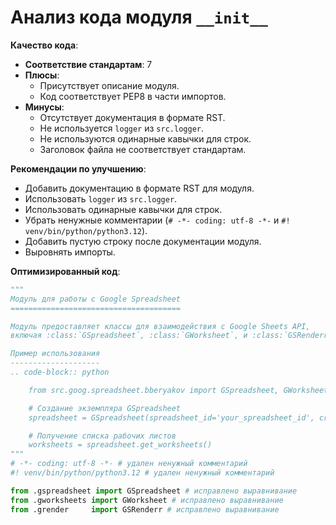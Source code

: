 # Анализ кода модуля `__init__`

**Качество кода**:
- **Соответствие стандартам**: 7
- **Плюсы**:
    - Присутствует описание модуля.
    - Код соответствует PEP8 в части импортов.
- **Минусы**:
    - Отсутствует документация в формате RST.
    - Не используется `logger` из `src.logger`.
    - Не используются одинарные кавычки для строк.
    - Заголовок файла не соответствует стандартам.

**Рекомендации по улучшению**:
- Добавить документацию в формате RST для модуля.
- Использовать `logger` из `src.logger`.
- Использовать одинарные кавычки для строк.
-  Убрать ненужные комментарии (`# -*- coding: utf-8 -*-` и `#! venv/bin/python/python3.12`).
- Добавить пустую строку после документации модуля.
- Выровнять импорты.

**Оптимизированный код**:

```python
"""
Модуль для работы с Google Spreadsheet
======================================

Модуль предоставляет классы для взаимодействия с Google Sheets API,
включая :class:`GSpreadsheet`, :class:`GWorksheet`, и :class:`GSRenderr`.

Пример использования
--------------------
.. code-block:: python

    from src.goog.spreadsheet.bberyakov import GSpreadsheet, GWorksheet, GSRenderr

    # Создание экземпляра GSpreadsheet
    spreadsheet = GSpreadsheet(spreadsheet_id='your_spreadsheet_id', credentials_path='path/to/credentials.json')

    # Получение списка рабочих листов
    worksheets = spreadsheet.get_worksheets()
"""
# -*- coding: utf-8 -*- # удален ненужный комментарий
#! venv/bin/python/python3.12 # удален ненужный комментарий

from .gspreadsheet import GSpreadsheet # исправлено выравнивание
from .gworksheets import GWorksheet # исправлено выравнивание
from .grender     import GSRenderr # исправлено выравнивание
```